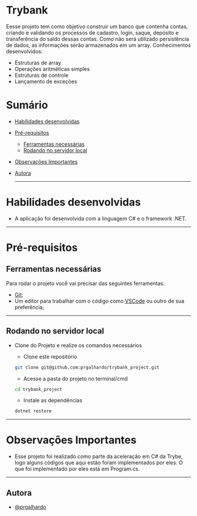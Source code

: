 # Trybank

Eesse projeto tem como objetivo construir um banco que contenha contas, criando e validando os processos de cadastro, login, saque, depósito e transferência do saldo dessas contas. Como não será utilizado persistência de dados, as informações serão armazenados em um array.
Conhecimentos desenvolvidos: 
 - Estruturas de array
 - Operações aritméticas simples
 - Estruturas de controle
 - Lançamento de exceções


  # Sumário

- [Habilidades desenvolvidas](#habilidades-desenvolvidas)
- [Pré-requisitos](#pré-requisitos)
  - [Ferramentas necessárias](#ferramentas-necessárias)
  - [Rodando no servidor local](#rodando-no-servidor-local)
- [Observações Importantes](#observações-importantes)
- [Autora](#autora)

  ---

# Habilidades desenvolvidas

- A aplicação foi desenvolvida com a linguagem C# e o framework .NET.

---

# Pré-requisitos

## Ferramentas necessárias

Para rodar o projeto você vai precisar das seguintes ferramentas:
 - [Git](https://git-scm.com);
 - Um editor para trabalhar com o código como [VSCode](https://code.visualstudio.com/) ou outro de sua preferência;

 ---

## Rodando no servidor local

 - Clone do Projeto e realize os comandos necessários

    - Clone este repositório
    ```bash
    git clone git@github.com:prgalhardo/trybank_project.git
    ```

    - Acesse a pasta do projeto no terminal/cmd
    ```bash
    cd trybank_project
    ```

    - Instale as dependências
    ```bash
    dotnet restore
    ```
  
  ---

# Observações Importantes

- Esse projeto foi realizado como parte da aceleração em C# da Trybe, logo alguns códigos que aqui estão foram implementados por eles. O que foi implementado por eles está em Program.cs.

---

## Autora

- [@prgalhardo](https://www.github.com/prgalhardo)
